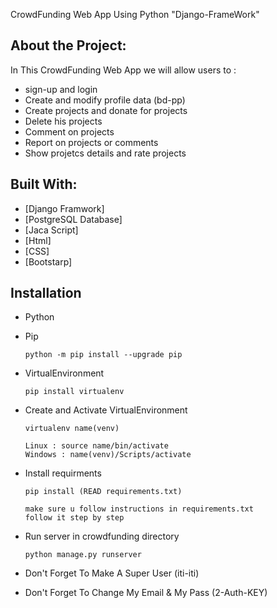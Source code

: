 CrowdFunding Web App Using Python "Django-FrameWork"

## About the Project:
In This CrowdFunding Web App we will allow users to :
- sign-up and login
- Create and modify profile data (bd-pp)
- Create projects and donate for projects 
- Delete his projects
- Comment on projects
- Report on projects or comments 
- Show projetcs details and rate projects

## Built With:
* [Django Framwork]
* [PostgreSQL Database]
* [Jaca Script]
* [Html]
* [CSS]
* [Bootstarp]
## Installation
- Python 
- Pip  
	``` 
	python -m pip install --upgrade pip 
	```
- VirtualEnvironment
	```
	pip install virtualenv
	```
- Create and Activate VirtualEnvironment
	```
	virtualenv name(venv)
	```
	```
	Linux : source name/bin/activate       
	Windows : name(venv)/Scripts/activate
	```
- Install requirments
	```
	pip install (READ requirements.txt)
	
	make sure u follow instructions in requirements.txt 
	follow it step by step 
	
	```
	
- Run server in crowdfunding directory
	```
	python manage.py runserver
	```
- Don't Forget To Make A Super User (iti-iti)
- Don't Forget To Change My Email & My Pass (2-Auth-KEY)
